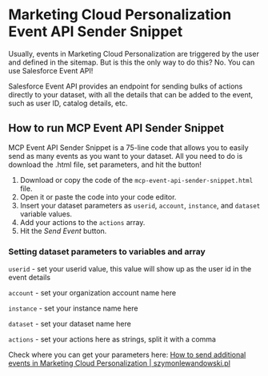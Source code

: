 # Marketing Cloud Personalization Event API Sender Snippet

Usually, events in Marketing Cloud Personalization are triggered by the user and defined in the sitemap. But is this the only way to do this? No. You can use Salesforce Event API!

Salesforce Event API provides an endpoint for sending bulks of actions directly to your dataset, with all the details that can be added to the event, such as user ID, catalog details, etc.

## How to run MCP Event API Sender Snippet

MCP Event API Sender Snippet is a 75-line code that allows you to easily send as many events as you want to your dataset. All you need to do is download the .html file, set parameters, and hit the button!

1. Download or copy the code of the `mcp-event-api-sender-snippet.html` file.
2. Open it or paste the code into your code editor.
3. Insert your dataset parameters as `userid`, `account`, `instance`, and `dataset` variable values.
4. Add your actions to the `actions` array.
5. Hit the *Send Event* button.

### Setting dataset parameters to variables and array

`userid` - set your userid value, this value will show up as the user id in the event details

`account` - set your organization account name here

`instance` - set your instance name here

`dataset` - set your dataset name here

`actions` - set your actions here as strings, split it with a comma

Check where you can get your parameters here: [How to send additional events in Marketing Cloud Personalization | szymonlewandowski.pl](https://www.szymonlewandowski.pl/blog/marketing-cloud-personalization-send-events-using-sendevent-or-api)
